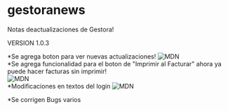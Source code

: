 # gestoranews
Notas deactualizaciones de Gestora!

VERSION 1.0.3

<div>
      *Se agrega boton para ver nuevas actualizaciones!
      <img src="https://user-images.githubusercontent.com/36174147/202056373-d4659181-53ef-49ac-a9b5-e0bab813be31.png"
      alt="MDN"
      style="whidth:50px">


</div>
<div>
      *Se agrega funcionalidad para el boton de "Imprimir al Facturar" ahora ya puede hacer facturas sin imprimir!
     <br>
      <img src="https://user-images.githubusercontent.com/36174147/202056989-411d58c0-3f99-4a79-888a-40e6061b6414.png"
      alt="MDN"
      style="whidth:50px">
</div>
<div>
      *Modificaciones en textos del login
      <img src="https://user-images.githubusercontent.com/36174147/202057069-d10988d6-1aa8-4ab6-bea8-f9c03e0d7d99.png"
      alt="MDN"
      style="whidth:50px">
</div>


*Se corrigen Bugs varios
